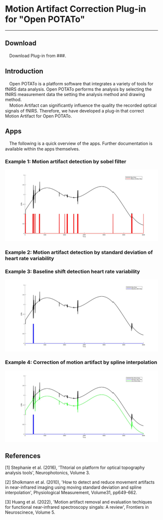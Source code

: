 # Motion Artifact Correction Plug-in for "Open POTATo"

---

## Download
　Download Plug-in from ###.

## Introduction
　Open POTATo is a platform software that integrates a variety of tools for fNIRS data analysis. Open POTATo performs the analysis by selecting the fNIRS measurement data the setting the analysis method and drawing method. <br>
　Motion Artifact can significantly influence the quality the recorded optical signals of fNIRS. Therefore, we have developed a plug-in that correct Motion Artifact for Open POTATo. <br>

## Apps
　The following is a quick overview of the apps. Further documentation is available within the apps themselves.

### Example 1: Motion artifact detection by sobel filter
![Image 1](docs/example_1.png)

### Example 2: Motion artifact detection by standard deviation of heart rate variability

### Example 3: Baseline shift detection heart rate variability
![Image 3](docs/example_3.png)

### Example 4: Correction of motion artifact by spline interpolation
![Image 4](docs/example_4.png)

## References
[1] Stephanie et al. (2016), 'Thtorial on platform for optical topography analysis tools', Neurophotonics, Volume 3. <br>

[2] Sholkmann et al. (2010), 'How to detect and reduce movement artifacts in near-infrared imaging using moving standard deviation and spline interpolation', Physiological Measurement, Volume31, pp649-662. <br>

[3] Huang et al. (2022), 'Motion artifact removal and evaluation techiques for functional near-infrared spectroscopy singals: A review', Frontiers in Neuroscinece, Volume 5. <br>

